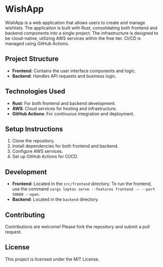 # WishApp

WishApp is a web application that allows users to create and manage wishlists. The application is built with Rust, consolidating both frontend and backend components into a single project. The infrastructure is designed to be cloud-native, utilizing AWS services within the free tier. CI/CD is managed using GitHub Actions.

## Project Structure
- **Frontend**: Contains the user interface components and logic.
- **Backend**: Handles API requests and business logic.

## Technologies Used
- **Rust**: For both frontend and backend development.
- **AWS**: Cloud services for hosting and infrastructure.
- **GitHub Actions**: For continuous integration and deployment.

## Setup Instructions
1. Clone the repository.
2. Install dependencies for both frontend and backend.
3. Configure AWS services.
4. Set up GitHub Actions for CI/CD.

## Development
- **Frontend**: Located in the `src/frontend` directory. To run the frontend, use the command `cargo leptos serve --features frontend -- --port 50080 --open`.
- **Backend**: Located in the `backend` directory.

## Contributing
Contributions are welcome! Please fork the repository and submit a pull request.

## License
This project is licensed under the MIT License.